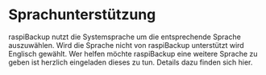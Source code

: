 # Sprachunterstützung

raspiBackup nutzt die Systemsprache um die entsprechende Sprache auszuwählen.
Wird die Sprache nicht von raspiBackup unterstützt wird Englisch gewählt. Wer
helfen möchte raspiBackup eine weitere Sprache zu geben ist herzlich eingeladen
dieses zu tun. Details dazu finden sich hier.
